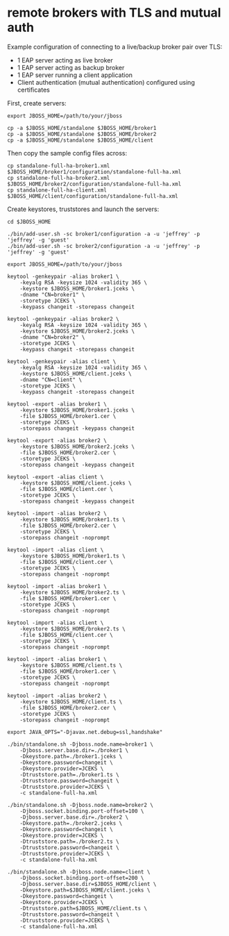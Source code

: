 # remote brokers with TLS and mutual auth

Example configuration of connecting to a live/backup broker pair over TLS:

- 1 EAP server acting as live broker
- 1 EAP server acting as backup broker
- 1 EAP server running a client application
- Client authentication (mutual authentication) configured using certificates

First, create servers:

    export JBOSS_HOME=/path/to/your/jboss

    cp -a $JBOSS_HOME/standalone $JBOSS_HOME/broker1
    cp -a $JBOSS_HOME/standalone $JBOSS_HOME/broker2
    cp -a $JBOSS_HOME/standalone $JBOSS_HOME/client

Then copy the sample config files across:

    cp standalone-full-ha-broker1.xml $JBOSS_HOME/broker1/configuration/standalone-full-ha.xml
    cp standalone-full-ha-broker2.xml $JBOSS_HOME/broker2/configuration/standalone-full-ha.xml
    cp standalone-full-ha-client.xml $JBOSS_HOME/client/configuration/standalone-full-ha.xml

Create keystores, truststores and launch the servers:

    cd $JBOSS_HOME

    ./bin/add-user.sh -sc broker1/configuration -a -u 'jeffrey' -p 'jeffrey' -g 'guest'
    ./bin/add-user.sh -sc broker2/configuration -a -u 'jeffrey' -p 'jeffrey' -g 'guest'

    export JBOSS_HOME=/path/to/your/jboss

    keytool -genkeypair -alias broker1 \
        -keyalg RSA -keysize 1024 -validity 365 \
        -keystore $JBOSS_HOME/broker1.jceks \
        -dname "CN=broker1" \
        -storetype JCEKS \
        -keypass changeit -storepass changeit

    keytool -genkeypair -alias broker2 \
        -keyalg RSA -keysize 1024 -validity 365 \
        -keystore $JBOSS_HOME/broker2.jceks \
        -dname "CN=broker2" \
        -storetype JCEKS \
        -keypass changeit -storepass changeit
        
    keytool -genkeypair -alias client \
        -keyalg RSA -keysize 1024 -validity 365 \
        -keystore $JBOSS_HOME/client.jceks \
        -dname "CN=client" \
        -storetype JCEKS \
        -keypass changeit -storepass changeit

    keytool -export -alias broker1 \
        -keystore $JBOSS_HOME/broker1.jceks \
        -file $JBOSS_HOME/broker1.cer \
        -storetype JCEKS \
        -storepass changeit -keypass changeit

    keytool -export -alias broker2 \
        -keystore $JBOSS_HOME/broker2.jceks \
        -file $JBOSS_HOME/broker2.cer \
        -storetype JCEKS \
        -storepass changeit -keypass changeit
        
    keytool -export -alias client \
        -keystore $JBOSS_HOME/client.jceks \
        -file $JBOSS_HOME/client.cer \
        -storetype JCEKS \
        -storepass changeit -keypass changeit
        
    keytool -import -alias broker2 \
        -keystore $JBOSS_HOME/broker1.ts \
        -file $JBOSS_HOME/broker2.cer \
        -storetype JCEKS \
        -storepass changeit -noprompt
        
    keytool -import -alias client \
        -keystore $JBOSS_HOME/broker1.ts \
        -file $JBOSS_HOME/client.cer \
        -storetype JCEKS \
        -storepass changeit -noprompt

    keytool -import -alias broker1 \
        -keystore $JBOSS_HOME/broker2.ts \
        -file $JBOSS_HOME/broker1.cer \
        -storetype JCEKS \
        -storepass changeit -noprompt
        
    keytool -import -alias client \
        -keystore $JBOSS_HOME/broker2.ts \
        -file $JBOSS_HOME/client.cer \
        -storetype JCEKS \
        -storepass changeit -noprompt
        
    keytool -import -alias broker1 \
        -keystore $JBOSS_HOME/client.ts \
        -file $JBOSS_HOME/broker1.cer \
        -storetype JCEKS \
        -storepass changeit -noprompt

    keytool -import -alias broker2 \
        -keystore $JBOSS_HOME/client.ts \
        -file $JBOSS_HOME/broker2.cer \
        -storetype JCEKS \
        -storepass changeit -noprompt
        
    export JAVA_OPTS="-Djavax.net.debug=ssl,handshake"

    ./bin/standalone.sh -Djboss.node.name=broker1 \
        -Djboss.server.base.dir=./broker1 \
        -Dkeystore.path=./broker1.jceks \
        -Dkeystore.password=changeit \
        -Dkeystore.provider=JCEKS \
        -Dtruststore.path=./broker1.ts \
        -Dtruststore.password=changeit \
        -Dtruststore.provider=JCEKS \
        -c standalone-full-ha.xml

    ./bin/standalone.sh -Djboss.node.name=broker2 \
        -Djboss.socket.binding.port-offset=100 \
        -Djboss.server.base.dir=./broker2 \
        -Dkeystore.path=./broker2.jceks \
        -Dkeystore.password=changeit \
        -Dkeystore.provider=JCEKS \
        -Dtruststore.path=./broker2.ts \
        -Dtruststore.password=changeit \
        -Dtruststore.provider=JCEKS \
        -c standalone-full-ha.xml

    ./bin/standalone.sh -Djboss.node.name=client \
        -Djboss.socket.binding.port-offset=200 \
        -Djboss.server.base.dir=$JBOSS_HOME/client \
        -Dkeystore.path=$JBOSS_HOME/client.jceks \
        -Dkeystore.password=changeit \
        -Dkeystore.provider=JCEKS \
        -Dtruststore.path=$JBOSS_HOME/client.ts \
        -Dtruststore.password=changeit \
        -Dtruststore.provider=JCEKS \
        -c standalone-full-ha.xml

